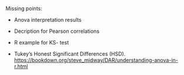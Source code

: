 
Missing points: 
  
  - Anova interpretation results

  - Decription for Pearson correlations

  - R example for KS- test

- Tukey’s Honest Significant Differences (HSD). https://bookdown.org/steve_midway/DAR/understanding-anova-in-r.html  
